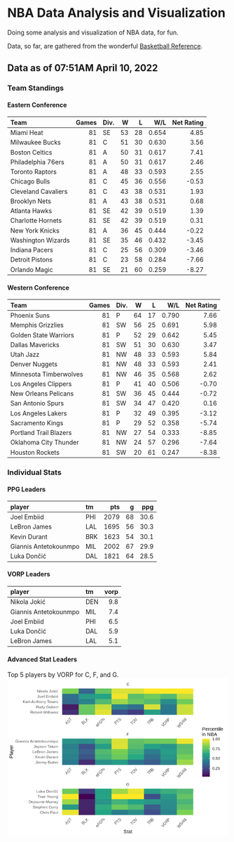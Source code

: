 # NBA Data Analysis and Visualization

Doing some analysis and visualization of NBA data, for fun.

Data, so far, are gathered from the wonderful [Basketball
Reference](https://www.basketball-reference.com/).

## Data as of 07:51AM April 10, 2022

### Team Standings

#### Eastern Conference

| Team                | Games | Div. |  W |  L |   W/L | Net Rating |
| :------------------ | ----: | :--- | -: | -: | ----: | ---------: |
| Miami Heat          |    81 | SE   | 53 | 28 | 0.654 |       4.85 |
| Milwaukee Bucks     |    81 | C    | 51 | 30 | 0.630 |       3.56 |
| Boston Celtics      |    81 | A    | 50 | 31 | 0.617 |       7.41 |
| Philadelphia 76ers  |    81 | A    | 50 | 31 | 0.617 |       2.46 |
| Toronto Raptors     |    81 | A    | 48 | 33 | 0.593 |       2.55 |
| Chicago Bulls       |    81 | C    | 45 | 36 | 0.556 |     \-0.53 |
| Cleveland Cavaliers |    81 | C    | 43 | 38 | 0.531 |       1.93 |
| Brooklyn Nets       |    81 | A    | 43 | 38 | 0.531 |       0.68 |
| Atlanta Hawks       |    81 | SE   | 42 | 39 | 0.519 |       1.39 |
| Charlotte Hornets   |    81 | SE   | 42 | 39 | 0.519 |       0.31 |
| New York Knicks     |    81 | A    | 36 | 45 | 0.444 |     \-0.22 |
| Washington Wizards  |    81 | SE   | 35 | 46 | 0.432 |     \-3.45 |
| Indiana Pacers      |    81 | C    | 25 | 56 | 0.309 |     \-3.46 |
| Detroit Pistons     |    81 | C    | 23 | 58 | 0.284 |     \-7.66 |
| Orlando Magic       |    81 | SE   | 21 | 60 | 0.259 |     \-8.27 |

#### Western Conference

| Team                   | Games | Div. |  W |  L |   W/L | Net Rating |
| :--------------------- | ----: | :--- | -: | -: | ----: | ---------: |
| Phoenix Suns           |    81 | P    | 64 | 17 | 0.790 |       7.66 |
| Memphis Grizzlies      |    81 | SW   | 56 | 25 | 0.691 |       5.98 |
| Golden State Warriors  |    81 | P    | 52 | 29 | 0.642 |       5.45 |
| Dallas Mavericks       |    81 | SW   | 51 | 30 | 0.630 |       3.47 |
| Utah Jazz              |    81 | NW   | 48 | 33 | 0.593 |       5.84 |
| Denver Nuggets         |    81 | NW   | 48 | 33 | 0.593 |       2.41 |
| Minnesota Timberwolves |    81 | NW   | 46 | 35 | 0.568 |       2.62 |
| Los Angeles Clippers   |    81 | P    | 41 | 40 | 0.506 |     \-0.70 |
| New Orleans Pelicans   |    81 | SW   | 36 | 45 | 0.444 |     \-0.72 |
| San Antonio Spurs      |    81 | SW   | 34 | 47 | 0.420 |       0.16 |
| Los Angeles Lakers     |    81 | P    | 32 | 49 | 0.395 |     \-3.12 |
| Sacramento Kings       |    81 | P    | 29 | 52 | 0.358 |     \-5.74 |
| Portland Trail Blazers |    81 | NW   | 27 | 54 | 0.333 |     \-8.85 |
| Oklahoma City Thunder  |    81 | NW   | 24 | 57 | 0.296 |     \-7.64 |
| Houston Rockets        |    81 | SW   | 20 | 61 | 0.247 |     \-8.38 |

### Individual Stats

#### PPG Leaders

| player                | tm  |  pts |  g |  ppg |
| :-------------------- | :-- | ---: | -: | ---: |
| Joel Embiid           | PHI | 2079 | 68 | 30.6 |
| LeBron James          | LAL | 1695 | 56 | 30.3 |
| Kevin Durant          | BRK | 1623 | 54 | 30.1 |
| Giannis Antetokounmpo | MIL | 2002 | 67 | 29.9 |
| Luka Dončić           | DAL | 1821 | 64 | 28.5 |

#### VORP Leaders

| player                | tm  | vorp |
| :-------------------- | :-- | ---: |
| Nikola Jokić          | DEN |  9.8 |
| Giannis Antetokounmpo | MIL |  7.4 |
| Joel Embiid           | PHI |  6.5 |
| Luka Dončić           | DAL |  5.9 |
| LeBron James          | LAL |  5.1 |

#### Advanced Stat Leaders

Top 5 players by VORP for C, F, and G.
![](README_files/figure-gfm/README-unnamed-chunk-7-1.png)<!-- -->
